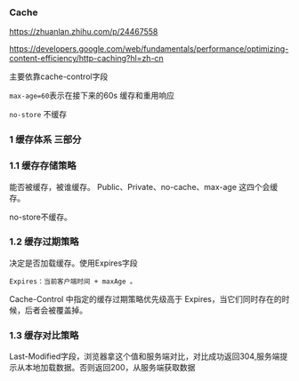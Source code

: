 ### Cache



https://zhuanlan.zhihu.com/p/24467558

https://developers.google.com/web/fundamentals/performance/optimizing-content-efficiency/http-caching?hl=zh-cn

主要依靠cache-control字段

`max-age=60`表示在接下来的60s 缓存和重用响应

`no-store` 不缓存

### 1 缓存体系 三部分

### 1.1 缓存存储策略

能否被缓存，被谁缓存。 Public、Private、no-cache、max-age 这四个会缓存。

no-store不缓存。

### 1.2 缓存过期策略

决定是否加载缓存。使用Expires字段

```
Expires：当前客户端时间 + maxAge 。
```

Cache-Control 中指定的缓存过期策略优先级高于 Expires，当它们同时存在的时候，后者会被覆盖掉。

### 1.3 缓存对比策略

Last-Modified字段，浏览器拿这个值和服务端对比，对比成功返回304,服务端提示从本地加载数据。否则返回200，从服务端获取数据

